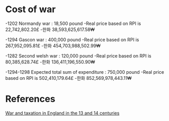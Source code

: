 Cost of war
===========
-1202 Normandy war : 18,500 pound
-Real price based on RPI is 22,742,802.20£
-한화 38,593,625,617.58₩

-1294 Gascon war : 400,000 pound
-Real price based on RPI is 267,952,095.81£
-한화 454,703,988,502.99₩

-1282 Second welsh war : 120,000 pound
-Real price based on RPI is 80,385,628.74£
-한화 136,411,196,550.90₩

-1294-1298 Expected total sum of expenditure : 750,000 pound
-Real price based on RPI is 502,410,179.64£
-한화 852,569,978,443.11₩

References
===========
[War and taxation in England in the 13 and 14 centuries](http://www.mgh-bibliothek.de/dokumente/a/a081379.pdf)
